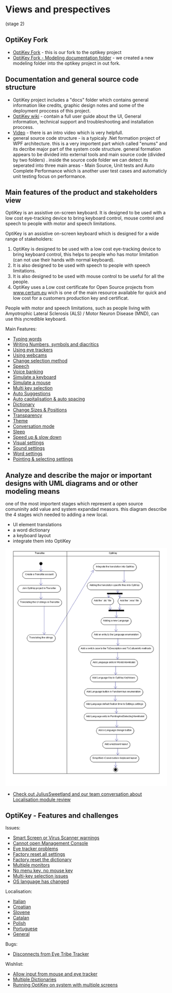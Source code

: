 # Views and prespectives 
(stage 2)

## OptiKey Fork

* [OptiKey Fork](https://github.com/adirel/OptiKey) - this is our fork to the optikey project
* [OptiKey Fork - Modeling documentation folder](https://github.com/adirel/OptiKey/tree/master/docs/Modeling) - we created a new modeling folder into the optikey project in out fork.

## Documentation and general source code structure

* OptiKey project includes a "docs" folder which contains general information like credits, graphic design notes and some of the deployment proccess of this project.
* [OptiKey wiki](https://github.com/OptiKey/OptiKey/wiki) - contain a full user guide about the UI, General information, technical support and troubleshooting and installation proccess.
* [Video](https://www.youtube.com/watch?v=HLkyORh7vKk) - there is an intro video which is very helpfull.
* general source code structure - is a typicaly .Net formation project of WPF architecture. this is a very importent part which called "enums" and its decribe major part of the system code structure.
 general formation appears to be divided into external tools and main source code (divided by two folders) . inside the source code folder we can detect its seperated into three main areas - Main Source, Unit tests and Auto Complete Performance which is another user test cases and automaticly unit testing focus on performance. 
 

## Main features of the product  and stakeholders view
OptiKey is an assistive on-screen keyboard. It is designed to be used with a low cost eye-tracking device to bring keyboard control, mouse control and speech to people with motor and speech limitations. 



OptiKey is an assistive on-screen keyboard which is designed for a wide range of stakeholders:

1. OptiKey is designed to be used with a low cost eye-tracking device to bring keyboard control, this helps to people who has motor limitation (can not use their hands with normal keyboard).
2. It is also designed to be used with speech to people with speech limitations.
3. It is also designed to be used with mouse control to be useful for all the people.
4. OptiKey uses a Low cost certificate for Open Source projects from www.certum.eu wich is one of the main resource available for quick and low cost for a customers production key and certificat.

People with motor and speech limitations, such as people living with Amyotrophic Lateral Sclerosis (ALS) / Motor Neuron Disease (MND), can use this ןncredible keyboard.

Main Features:
* [Typing words](https://github.com/OptiKey/OptiKey/wiki/Type-your-first-word)
* [Writing Numbers, symbols and diacritics](https://github.com/OptiKey/OptiKey/wiki/Numbers,-symbols-and-diacritics)
* [Using eye trackers](https://github.com/OptiKey/OptiKey/wiki/Using-eye-trackers)
* [Using webcams](https://github.com/OptiKey/OptiKey/wiki/Using-webcams)
* [Change selection method](https://github.com/OptiKey/OptiKey/wiki/Change-selection-method)
* [Speech](https://github.com/OptiKey/OptiKey/wiki/Speech)
* [Voice banking](https://github.com/OptiKey/OptiKey/wiki/Voice-banking)
* [Simulate a keyboard](https://github.com/OptiKey/OptiKey/wiki/Simulate-a-keyboard)
* [Simulate a mouse](https://github.com/OptiKey/OptiKey/wiki/Simulate-a-mouse)
* [Multi key selection](https://github.com/OptiKey/OptiKey/wiki/Multi-key-selection)
* [Auto Suggestions](https://github.com/OptiKey/OptiKey/wiki/Suggestions)
* [Auto capitalisation & auto spacing](https://github.com/OptiKey/OptiKey/wiki/Auto-capitalisation-&-auto-spacing)
* [Dictionary](https://github.com/OptiKey/OptiKey/wiki/The-dictionary)
* [Change Sizes & Positions](https://github.com/OptiKey/OptiKey/wiki/Size-&-position)
* [Transparency](https://github.com/OptiKey/OptiKey/wiki/Transparency)
* [Theme](https://github.com/OptiKey/OptiKey/wiki/Change-the-theme)
* [Conversation mode](https://github.com/OptiKey/OptiKey/wiki/Conversation-only-mode)
* [Sleep](https://github.com/OptiKey/OptiKey/wiki/Sleep)
* [Speed up & slow down](https://github.com/OptiKey/OptiKey/wiki/Speed-up-&-slow-down)
* [Visual settings](https://github.com/OptiKey/OptiKey/wiki/Visual-settings)
* [Sound settings](https://github.com/OptiKey/OptiKey/wiki/Sound-settings)
* [Word settings](https://github.com/OptiKey/OptiKey/wiki/Word-settings)
* [Pointing & selecting settings](https://github.com/OptiKey/OptiKey/wiki/Pointing-&-selecting-settings)

## Analyze and describe the major or important designs with UML diagrams and or other modeling means

one of the most importent stages which represent a open source comuninity add value and system expandad measors.
 this diagram describe the 4 stages wich needed to adding a new local.
* UI element translations
* a word dictionary
* a keyboard layout
* integrate them into OptiKey
 
![umlILAN](images/ActivityDiagram.png)

* [Check out JuliusSweetland and our team conversation about Localisation module review](https://github.com/OptiKey/OptiKey/issues/269)

## OptiKey - Features and challenges
Issues:
* [Smart Screen or Virus Scanner warnings](https://github.com/OptiKey/OptiKey/wiki/Smart-Screen-or-Virus-Scanner-warnings)
* [Cannot open Management Console](https://github.com/OptiKey/OptiKey/wiki/Cannot-open-Management-Console)
* [Eye tracker problems](https://github.com/OptiKey/OptiKey/wiki/Eye-tracker-problems)
* [Factory reset all settings](https://github.com/OptiKey/OptiKey/wiki/Factory-reset-all-settings)
* [Factory reset the dictionary](https://github.com/OptiKey/OptiKey/wiki/Factory-reset-the-dictionary)
* [Multiple monitors](https://github.com/OptiKey/OptiKey/wiki/Multiple-monitors)
* [No menu key, no mouse key](https://github.com/OptiKey/OptiKey/wiki/No-Menu-key,-no-mouse-key)
* [Multi-key selection issues](https://github.com/OptiKey/OptiKey/wiki/Multi-key-selection-issues)
* [OS language has changed](https://github.com/OptiKey/OptiKey/wiki/OS-language-has-been-changed)

Localisation: 
* [Italian](https://github.com/OptiKey/OptiKey/issues/264)
* [Croatian](https://github.com/OptiKey/OptiKey/issues/263)
* [Slovene](https://github.com/OptiKey/OptiKey/issues/248)
* [Catalan](https://github.com/OptiKey/OptiKey/issues/235)
* [Polish](https://github.com/OptiKey/OptiKey/issues/238)
* [Portuguese](https://github.com/OptiKey/OptiKey/issues/234)
* [General](https://github.com/OptiKey/OptiKey/issues/148)

Bugs:
* [Disconnects from Eye Tribe Tracker](https://github.com/OptiKey/OptiKey/issues/254)

Wishlist:
* [Allow input from mouse and eye tracker](https://github.com/OptiKey/OptiKey/issues/228)
* [Multiple Dictionaries](https://github.com/OptiKey/OptiKey/issues/218)
* [Running OptiKey on system with multiple screens](https://github.com/OptiKey/OptiKey/issues/175)
 



